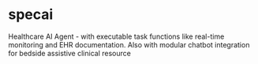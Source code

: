 # specai
Healthcare AI Agent - with executable task functions like real-time monitoring and EHR documentation. Also with modular chatbot integration for bedside assistive clinical resource
